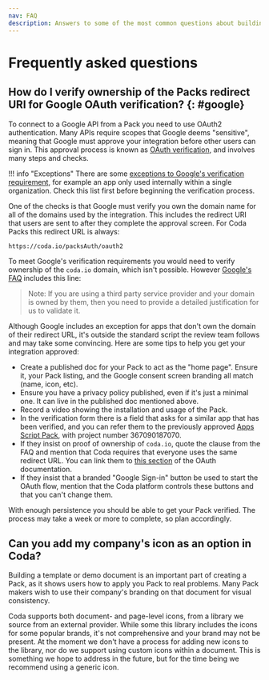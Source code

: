 ```yaml
---
nav: FAQ
description: Answers to some of the most common questions about building Packs.
---
```


# Frequently asked questions

## How do I verify ownership of the Packs redirect URI for Google OAuth verification? {: #google}

To connect to a Google API from a Pack you need to use OAuth2 authentication. Many APIs require scopes that Google deems "sensitive", meaning that Google must approve your integration before other users can sign in. This approval process is known as [OAuth verification][google_verification], and involves many steps and checks.

!!! info "Exceptions"
    There are some [exceptions to Google's verification requirement][google_verification_exceptions], for example an app only used internally within a single organization. Check this list first before beginning the verification process.

One of the checks is that Google must verify you own the domain name for all of the domains used by the integration. This includes the redirect URI that users are sent to after they complete the approval screen. For Coda Packs this redirect URL is always:

```
https://coda.io/packsAuth/oauth2
```

To meet Google's verification requirements you would need to verify ownership of the `coda.io` domain, which isn't possible. However [Google's FAQ][google_verification_line] includes this line:

>  Note: If you are using a third party service provider and your domain is owned by them, then you need to provide a detailed justification for us to validate it.

Although Google includes an exception for apps that don't own the domain of their redirect URL, it's outside the standard script the review team follows and may take some convincing. Here are some tips to help you get your integration approved:

- Create a published doc for your Pack to act as the "home page". Ensure it, your Pack listing, and the Google consent screen branding all match (name, icon, etc).
- Ensure you have a privacy policy published, even if it's just a minimal one. It can live in the published doc mentioned above.
- Record a video showing the installation and usage of the Pack.
- In the verification form there is a field that asks for a similar app that has been verified, and you can refer them to the previously approved [Apps Script Pack][packs_apps_script], with project number 367090187070.
- If they insist on proof of ownership of `coda.io`, quote the clause from the FAQ and mention that Coda requires that everyone uses the same redirect URL. You can link them to [this section][oauth_redirect] of the OAuth documentation.
- If they insist that a branded "Google Sign-in" button be used to start the OAuth flow, mention that the Coda platform controls these buttons and that you can't change them.

With enough persistence you should be able to get your Pack verified. The process may take a week or more to complete, so plan accordingly.


## Can you add my company's icon as an option in Coda?

Building a template or demo document is an important part of creating a Pack, as it shows users how to apply you Pack to real problems. Many Pack makers wish to use their company's branding on that document for visual consistency.

Coda supports both document- and page-level icons, from a library we source from an external provider. While some this library includes the icons for some popular brands, it's not comprehensive and your brand may not be present. At the moment we don't have a process for adding new icons to the library, nor do we support using custom icons within a document. This is something we hope to address in the future, but for the time being we recommend using a generic icon.


[google_verification]: https://support.google.com/cloud/answer/9110914
[google_verification_exceptions]: https://support.google.com/cloud/answer/9110914#exceptions-ver-reqts&zippy=%2Cexceptions-to-verification-requirements
[google_verification_line]: https://support.google.com/cloud/answer/9110914?hl=en#zippy=%2Chow-can-i-make-sure-the-verification-process-is-as-streamlined-as-possible
[oauth_redirect]: basics/authentication/oauth2.md#redirect-url
[packs_apps_script]: https://coda.io/packs/apps-script-14470
